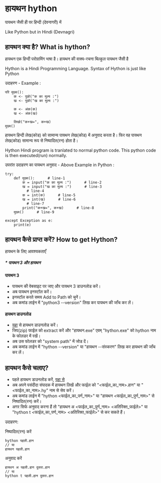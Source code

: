 # हायथन hython

पायथन जैसी ही पर हिन्दी (देवनागरी) में

Like Python but in Hindi (Devnagri)

## हायथन क्या है? What is hython?

हायथन एक हिन्दी परोग्रामिंग भाषा है। हायथन की वाक्य-रचना बिल्कुल पायथन जैसी है


Hython is a Hindi Programming Language. Syntax of Hython is just like Python


उदाहरण - Example :
```
परि मुख्य():
    क <- पुछो("क का मुल्य :")
    ख <- पुछो("ख का मुल्य :")
    
    क <- अंक(क)
    ख <- अंक(ख)
    
    लिखो("क+ख=", क+ख)
मुख्य()
```


हायथन हिन्दी लेख(कोड) को सामान्य पायथन लेख(कोड) में अनुवाद करता है। फिर वह पायथन लेख(कोड) सामान्य रूप से निष्पादित(रन) होता है।

Hython Hindi program is tranlated to normal python code. This python code is then executed(run) normally.

उपरांत उदाहरण का पायथन अनुवाद - Above Example in Python :
```
try:
    def मुख्य():      # line-1
        क = input("क का मुल्य :")      # line-2
        ख = input("ख का मुल्य :")      # line-3
          # line-4
        क = int(क)      # line-5
        ख = int(ख)      # line-6
          # line-7
        print("क+ख=", क+ख)      # line-8
    मुख्य()      # line-9

except Exception as e:
    print(e)
```

## हायथन कैसे प्राप्त करें? How to get Hython?


हायथन के लिए आवश्यकताएँ

##### * पायथन 3 और हायथन

#### पायथन 3

* पायथन की वेबसाइट पर जाए और पायथन 3 डाउनलोड करें।
* अब पायथन इनस्टॉल करें।
* इनस्टॉल करते समय Add to Path को चुनें।
* अब कमांड लाईन में "python3 --version" लिख कर पायथन की जाँच कर लें।

#### हायथन डाउनलोड

* [यहा](https://github.com/atulSnapy/hython-releases) से हायथन डाउनलोड करें।
* जिप(zip) फाईल को extract करें और "हायथन.exe" एवम् "hython.exe" को hython नाम के फोलडर में रखें।
* अब उस फोलडर को "system path" में जोड दें।
* अब कमांड लाईन में "hython --version" या "हायथन --संस्करण" लिख कर हायथन की जाँच कर लें।


## हायथन कैसे चलाए?

* पहले हायथन डाउनलोड करें, [यहा से](#हायथन-डाउनलोड)
* अब अपने पसंदीदा संपादक में हायथन लिखें और फाईल को "<फाईल_का_नाम>.हान" या "<फाईल_का_नाम>.hy" नाम से सेव करें।
* अब कमांड लाईन में "hython <फाईल_का_पर्ण_नाम>" या "हायथन <फाईल_का_पुर्ण_नाम>" से निष्पादित(रन) करें।
* अगर सिर्फ अनुवाद करना हैं तो "हायथन अ <फाईल_का_पुर्ण_नाम> <अतिरिक्त_फाईले>" या "hython t <फाईल_का_पर्ण_नाम> <अतिरिक्त_फाईले>" से कर सकते हैं।

उदाहरण:

निष्पादित(रन) करें

	hython पहली.हान
    // या
    हायथन पहली.हान
    
अनुवाद करें

	हायथन अ पहली.हान दुसरा.हान
    // या
    hython t पहली.हान दुसरा.हान